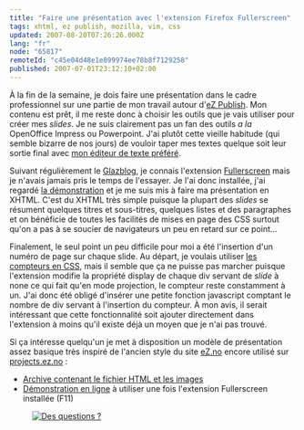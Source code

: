 ```yaml
---
title: "Faire une présentation avec l'extension Firefox Fullerscreen"
tags: xhtml, ez publish, mozilla, vim, css
updated: 2007-08-20T07:26:26.000Z
lang: "fr"
node: "65817"
remoteId: "c45e04d48e1e899974ee78b8f7129258"
published: 2007-07-01T23:12:10+02:00
---
```

 
À la fin de la semaine, je dois faire une présentation dans le cadre professionnel sur une partie de mon travail autour d'[eZ Publish](/tag/ez-publish). Mon contenu est prêt, il me reste donc à choisir les outils que je vais utiliser pour créer mes *slides*. Je ne suis clairement pas un fan des outils *a la* OpenOffice Impress ou Powerpoint. J'ai plutôt cette vieille habitude (qui semble bizarre de nos jours) de vouloir taper mes textes quelque soit leur sortie final avec [mon éditeur de texte préféré](/post/quelques-trucs-avec-vim-1).

 
Suivant régulièrement le [Glazblog](http://glazman.org/weblog/), je connais l'extension [Fullerscreen](https://addons.mozilla.org/fr/firefox/addon/4650) mais je n'avais jamais pris le temps de l'essayer. Je l'ai donc installée, j'ai regardé [la démonstration](http://disruptive-innovations.com/zoo/fullerscreen/samples/projection-test.html) et je me suis mis à faire ma présentation en XHTML. C'est du XHTML très simple puisque la plupart des *slides* se résument quelques titres et sous-titres, quelques listes et des paragraphes et on bénéficie de toutes les facilités de mises en page des CSS surtout qu'on a pas à se soucier de navigateurs un peu en retard sur ce point...

 
Finalement, le seul point un peu difficile pour moi a été l'insertion d'un numéro de page sur chaque slide. Au départ, je voulais utiliser [les compteurs en CSS](http://www.w3.org/TR/CSS21/generate.html#counters), mais il semble que ça ne puisse pas marcher puisque l'extension modifie la propriété display de chaque div servant de *slide* à none ce qui fait qu'en mode projection, le compteur reste constamment à un. J'ai donc été obligé d'insérer une petite fonction javascript comptant le nombre de div servant à l'insertion du compteur. À mon avis, il serait intéressant que cette fonctionnalité soit ajouter directement dans l'extension à moins qu'il existe déjà un moyen que je n'ai pas trouvé.

 
Si ça intéresse quelqu'un je met à disposition un modèle de présentation assez basique très inspiré de l'ancien style du site [eZ.no](http://ez.no) encore utilisé sur [projects.ez.no](http://projects.ez.no/) :

 * [Archive contenant le fichier HTML et les images](/files/Modele_Presentation.tar.gz)
 * [Démonstration en ligne](http://vrac.pwet.fr/presentation_fullerscreen/modele.htm) à utiliser une fois l'extension Fullerscreen installée (F11)
 


<figure class="object-center"><a href="/images/des-questions.png"><img loading="lazy" src="/images/660x/des-questions.png" alt="Des questions ?">
</a></figure>




